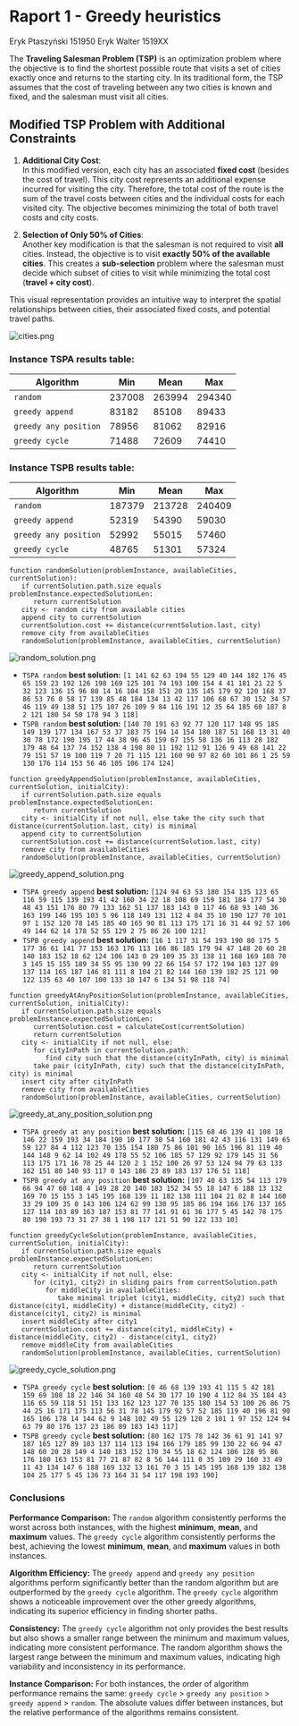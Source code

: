 # Raport 1 - Greedy heuristics

Eryk Ptaszyński 151950
Eryk Walter 1519XX

The **Traveling Salesman Problem (TSP)** is an optimization problem where the objective is to find the shortest possible route that visits a set of cities exactly once and returns to the starting city. In its traditional form, the TSP assumes that the cost of traveling between any two cities is known and fixed, and the salesman must visit all cities.

## Modified TSP Problem with Additional Constraints

1. **Additional City Cost**:  
   In this modified version, each city has an associated **fixed cost** (besides the cost of travel). This city cost represents an additional expense incurred for visiting the city. Therefore, the total cost of the route is the sum of the travel costs between cities and the individual costs for each visited city. The objective becomes minimizing the total of both travel costs and city costs.

2. **Selection of Only 50% of Cities**:  
   Another key modification is that the salesman is not required to visit **all** cities. Instead, the objective is to visit **exactly 50% of the available cities**. This creates a **sub-selection** problem where the salesman must decide which subset of cities to visit while minimizing the total cost (**travel + city cost**).

This visual representation provides an intuitive way to interpret the spatial relationships between cities, their associated fixed costs, and potential travel paths.

![cities.png](cities.png)

### Instance TSPA results table:

| Algorithm             | Min    | Mean   | Max    |
| --------------------- | ------ | ------ | ------ |
| `random`              | 237008 | 263994 | 294340 |
| `greedy append`       | 83182  | 85108  | 89433  |
| `greedy any position` | 78956  | 81062  | 82916  |
| `greedy cycle`        | 71488  | 72609  | 74410  |

### Instance TSPB results table:

| Algorithm             | Min    | Mean   | Max    |
| --------------------- | ------ | ------ | ------ |
| `random`              | 187379 | 213728 | 240409 |
| `greedy append`       | 52319  | 54390  | 59030  |
| `greedy any position` | 52992  | 55015  | 57460  |
| `greedy cycle`        | 48765  | 51301  | 57324  |

```
function randomSolution(problemInstance, availableCities, currentSolution):
   if currentSolution.path.size equals problemInstance.expectedSolutionLen:
      return currentSolution
   city <- random city from available cities
   append city to currentSolution
   currentSolution.cost += distance(currentSolution.last, city)
   remove city from availableCities
   randomSolution(problemInstance, availableCities, currentSolution)
```

![random_solution.png](random_solution.png)

- `TSPA random` **best solution:** `[1 141 62 63 194 55 129 40 144 182 176 45 65 159 23 192 126 198 169 125 101 74 193 100 154 4 41 181 21 22 5 32 123 136 15 96 80 14 16 104 158 151 20 135 145 179 92 120 168 37 86 53 76 0 58 17 139 85 48 184 134 13 42 117 106 68 67 30 152 34 57 46 119 49 138 51 175 107 26 109 9 84 116 191 12 35 64 185 60 187 8 2 121 180 54 50 178 94 3 118]`
- `TSPB random` **best solution:** `[140 70 191 63 92 77 120 117 148 95 185 149 139 177 134 167 53 37 183 75 194 14 154 180 187 51 168 13 31 40 30 78 172 190 195 17 44 38 96 45 159 67 155 58 136 16 113 28 182 179 48 64 137 74 152 138 4 198 80 11 192 112 91 126 9 49 68 141 22 79 151 57 19 100 119 7 20 71 115 121 160 90 97 82 60 101 86 1 25 59 130 176 114 153 56 46 105 106 174 124]`

```
function greedyAppendSolution(problemInstance, availableCities, currentSolution, initialCity):
   if currentSolution.path.size equals problemInstance.expectedSolutionLen:
      return currentSolution
   city <- initialCity if not null, else take the city such that distance(currentSolution.last, city) is minimal
   append city to currentSolution
   currentSolution.cost += distance(currentSolution.last, city)
   remove city from availableCities
   randomSolution(problemInstance, availableCities, currentSolution)
```

![greedy_append_solution.png](greedy_append_solution.png)

- `TSPA greedy append` **best solution:** `[124 94 63 53 180 154 135 123 65 116 59 115 139 193 41 42 160 34 22 18 108 69 159 181 184 177 54 30 48 43 151 176 80 79 133 162 51 137 183 143 0 117 46 68 93 140 36 163 199 146 195 103 5 96 118 149 131 112 4 84 35 10 190 127 70 101 97 1 152 120 78 145 185 40 165 90 81 113 175 171 16 31 44 92 57 106 49 144 62 14 178 52 55 129 2 75 86 26 100 121]`
- `TSPB greedy append` **best solution:** `[16 1 117 31 54 193 190 80 175 5 177 36 61 141 77 153 163 176 113 166 86 185 179 94 47 148 20 60 28 140 183 152 18 62 124 106 143 0 29 109 35 33 138 11 168 169 188 70 3 145 15 155 189 34 55 95 130 99 22 66 154 57 172 194 103 127 89 137 114 165 187 146 81 111 8 104 21 82 144 160 139 182 25 121 90 122 135 63 40 107 100 133 10 147 6 134 51 98 118 74]`

```
function greedyAtAnyPositionSolution(problemInstance, availableCities, currentSolution, initialCity):
   if currentSolution.path.size equals problemInstance.expectedSolutionLen:
      currentSolution.cost = calculateCost(currentSolution)
      return currentSolution
   city <- initialCity if not null, else:
      for cityInPath in currentSolution.path:
         find city such that the distance(cityInPath, city) is minimal
      take pair (cityInPath, city) such that the distance(cityInPath, city) is minimal
   insert city after cityInPath
   remove city from availableCities
   randomSolution(problemInstance, availableCities, currentSolution)
```

![greedy_at_any_position_solution.png](greedy_at_any_position_solution.png)

- `TSPA greedy at any position` **best solution:** `[115 68 46 139 41 108 18 146 22 159 193 34 184 190 10 177 30 54 160 181 42 43 116 131 149 65 59 127 84 4 112 123 70 135 154 180 75 86 101 90 165 196 81 119 40 144 148 9 62 14 102 49 178 55 52 106 185 57 129 92 179 145 31 56 113 175 171 16 78 25 44 120 2 1 152 100 26 97 53 124 94 79 63 133 162 151 80 140 93 117 0 143 186 23 89 183 137 176 51 118]`
- `TSPB greedy at any position` **best solution:** `[107 40 63 135 54 113 179 66 94 47 60 148 4 149 28 20 140 183 152 34 55 18 147 6 188 13 132 169 70 15 155 3 145 195 168 139 11 182 138 111 104 21 82 8 144 160 33 29 109 35 0 143 106 124 62 99 130 95 185 86 194 166 176 137 165 127 114 103 89 163 187 153 81 77 141 91 61 36 177 5 45 142 78 175 80 190 193 73 31 27 38 1 198 117 121 51 90 122 133 10]`

```
function greedyCycleSolution(problemInstance, availableCities, currentSolution, initialCity):
   if currentSolution.path.size equals problemInstance.expectedSolutionLen:
      return currentSolution
   city <- initialCity if not null, else:
      for (city1, city2) in sliding pairs from currentSolution.path
         for middleCity in availableCities:
            take minimal triplet (city1, middleCity, city2) such that distance(city1, middleCity) + distance(middleCity, city2) - distance(city1, city2) is minimal
   insert middleCity after city1
   currentSolution.cost += distance(city1, middleCity) + distance(middleCity, city2) - distance(city1, city2)
   remove middleCity from availableCities
   randomSolution(problemInstance, availableCities, currentSolution)
```

![greedy_cycle_solution.png](greedy_cycle_solution.png)

- `TSPA greedy cycle` **best solution:** `[0 46 68 139 193 41 115 5 42 181 159 69 108 18 22 146 34 160 48 54 30 177 10 190 4 112 84 35 184 43 116 65 59 118 51 151 133 162 123 127 70 135 180 154 53 100 26 86 75 44 25 16 171 175 113 56 31 78 145 179 92 57 52 185 119 40 196 81 90 165 106 178 14 144 62 9 148 102 49 55 129 120 2 101 1 97 152 124 94 63 79 80 176 137 23 186 89 183 143 117]`
- `TSPB greedy cycle` **best solution:** `[80 162 175 78 142 36 61 91 141 97 187 165 127 89 103 137 114 113 194 166 179 185 99 130 22 66 94 47 148 60 20 28 149 4 140 183 152 170 34 55 18 62 124 106 128 95 86 176 180 163 153 81 77 21 87 82 8 56 144 111 0 35 109 29 160 33 49 11 43 134 147 6 188 169 132 13 161 70 3 15 145 195 168 139 182 138 104 25 177 5 45 136 73 164 31 54 117 198 193 190]`

### Conclusions

**Performance Comparison:**
The `random` algorithm consistently performs the worst across both instances, with the highest **minimum**, **mean**, and **maximum** values.
The `greedy cycle` algorithm consistently performs the best, achieving the lowest **minimum**, **mean**, and **maximum** values in both instances.

**Algorithm Efficiency:**
The `greedy append` and `greedy any position` algorithms perform significantly better than the random algorithm but are outperformed by the `greedy cycle` algorithm.
The `greedy cycle` algorithm shows a noticeable improvement over the other greedy algorithms, indicating its superior efficiency in finding shorter paths.

**Consistency:**
The `greedy cycle` algorithm not only provides the best results but also shows a smaller range between the minimum and maximum values, indicating more consistent performance.
The random algorithm shows the largest range between the minimum and maximum values, indicating high variability and inconsistency in its performance.

**Instance Comparison:**
For both instances, the order of algorithm performance remains the same: `greedy cycle` > `greedy any position` > `greedy append` > `random`.
The absolute values differ between instances, but the relative performance of the algorithms remains consistent.
